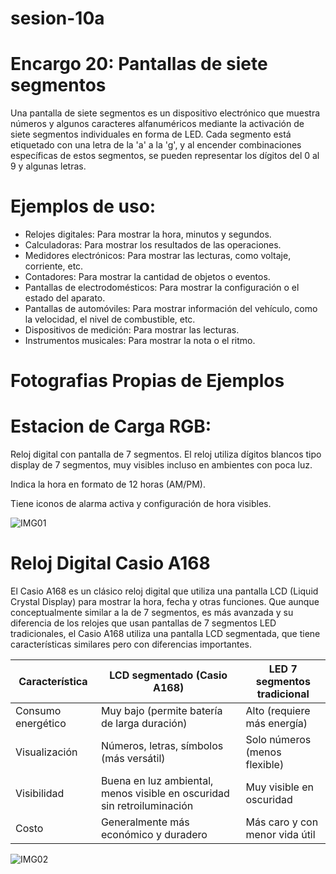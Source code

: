 # sesion-10a

# Encargo 20: Pantallas de siete segmentos

Una pantalla de siete segmentos es un dispositivo electrónico que muestra números y algunos caracteres alfanuméricos mediante la activación de siete segmentos individuales en forma de LED. Cada segmento está etiquetado con una letra de la 'a' a la 'g', y al encender combinaciones específicas de estos segmentos, se pueden representar los dígitos del 0 al 9 y algunas letras.

# Ejemplos de uso:

- Relojes digitales: Para mostrar la hora, minutos y segundos.
- Calculadoras: Para mostrar los resultados de las operaciones.
- Medidores electrónicos: Para mostrar las lecturas, como voltaje, corriente, etc.
- Contadores: Para mostrar la cantidad de objetos o eventos.
- Pantallas de electrodomésticos: Para mostrar la configuración o el estado del aparato.
- Pantallas de automóviles: Para mostrar información del vehículo, como la velocidad, el nivel de combustible, etc.
- Dispositivos de medición: Para mostrar las lecturas.
- Instrumentos musicales: Para mostrar la nota o el ritmo.

# Fotografias Propias de Ejemplos

# Estacion de Carga RGB: 

Reloj digital con pantalla de 7 segmentos. El reloj utiliza dígitos blancos tipo display de 7 segmentos, muy visibles incluso en ambientes con poca luz.

Indica la hora en formato de 12 horas (AM/PM).

Tiene iconos de alarma activa y configuración de hora visibles.

![IMG01](https://raw.githubusercontent.com/HSB25/dis8644-2025-1/refs/heads/main/24-HSB25/sesion-10a/IMG_ENCARGO_01.jfif)

# Reloj Digital Casio A168

El Casio A168 es un clásico reloj digital que utiliza una pantalla LCD (Liquid Crystal Display) para mostrar la hora, fecha y otras funciones. Que aunque conceptualmente similar a la de 7 segmentos, es más avanzada y su diferencia de los relojes que usan pantallas de 7 segmentos LED tradicionales, el Casio A168 utiliza una pantalla LCD segmentada, que tiene características similares pero con diferencias importantes.

| Característica     | LCD segmentado (Casio A168)                                             | LED 7 segmentos tradicional    |
| ------------------ | ----------------------------------------------------------------------- | ------------------------------ |
| Consumo energético | Muy bajo (permite batería de larga duración)                            | Alto (requiere más energía)    |
| Visualización      | Números, letras, símbolos (más versátil)                                | Solo números (menos flexible)  |
| Visibilidad        | Buena en luz ambiental, menos visible en oscuridad sin retroiluminación | Muy visible en oscuridad       |
| Costo              | Generalmente más económico y duradero                                   | Más caro y con menor vida útil |

![IMG02](https://raw.githubusercontent.com/HSB25/dis8644-2025-1/refs/heads/main/24-HSB25/sesion-10a/IMG_ENCARGO_02.jfif)







